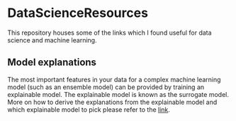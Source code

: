 # DataScienceResources
This repository houses some of the links which I found useful for data science and machine learning.

## Model explanations
The most important features in your data for a complex machine learning model (such as an ensemble model) can be provided by training an explainable model. The explainable model is known as the surrogate model. More on how to derive the explanations from the explainable model and which explainable model to pick please refer to the [link](https://christophm.github.io/interpretable-ml-book/global.html).
